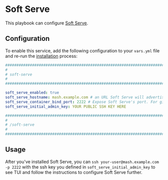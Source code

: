 # Soft Serve

This playbook can configure [Soft Serve](https://github.com/charmbracelet/soft-serve).

## Configuration

To enable this service, add the following configuration to your `vars.yml` file and re-run the [installation](../installing.md) process:

```yaml
########################################################################
#                                                                      #
# soft-serve                                                           #
#                                                                      #
########################################################################

soft_serve_enabled: true
soft_serve_hostname: mash.example.com # an URL Soft Serve will advertise
soft_serve_container_bind_port: 2222 # Expose Soft Serve's port. For git servers the usual git-over-ssh port is 22
soft_serve_initial_admin_key: YOUR PUBLIC SSH KEY HERE

########################################################################
#                                                                      #
# /soft-serve                                                          #
#                                                                      #
########################################################################
```

## Usage

After you've installed Soft Serve, you can `ssh your-user@mash.example.com -p 2222` with the ssh key you defined in `soft_serve_initial_admin_key` to see TUI and follow the instructions to configure Soft Serve further.
